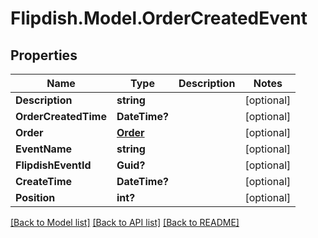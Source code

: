 # Flipdish.Model.OrderCreatedEvent
## Properties

Name | Type | Description | Notes
------------ | ------------- | ------------- | -------------
**Description** | **string** |  | [optional] 
**OrderCreatedTime** | **DateTime?** |  | [optional] 
**Order** | [**Order**](Order.md) |  | [optional] 
**EventName** | **string** |  | [optional] 
**FlipdishEventId** | **Guid?** |  | [optional] 
**CreateTime** | **DateTime?** |  | [optional] 
**Position** | **int?** |  | [optional] 

[[Back to Model list]](../README.md#documentation-for-models) [[Back to API list]](../README.md#documentation-for-api-endpoints) [[Back to README]](../README.md)

